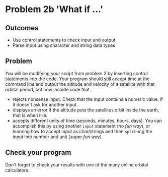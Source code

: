 # Problem 2b 'What if ...'
## Outcomes
- Use control statements to check input and output
- Parse input using character and string data types

## Problem 
You will be modifying your script from problem 2 by inserting control statements into the code. Your program should still accept time at the command line and output the altitude and velocity of a satellite with that orbital period, but now include code that 
 * rejects nonsense input. Check that the input contains a numeric value, if it doesn't ask for another input.
 * displays an error if the altitude puts the satellites orbit inside the earth, that is when `h<0`.
 * accepts different units of time (seconds, minutes, hours, days). You can accomplish this by using another `input` statement (*no fun way*), or learning how to accept input as char/strings and then `split`-ing the input into number and unit (*super fun way*)
## Check your program
Don't forget to check your results with one of the many online orbital calculators.
